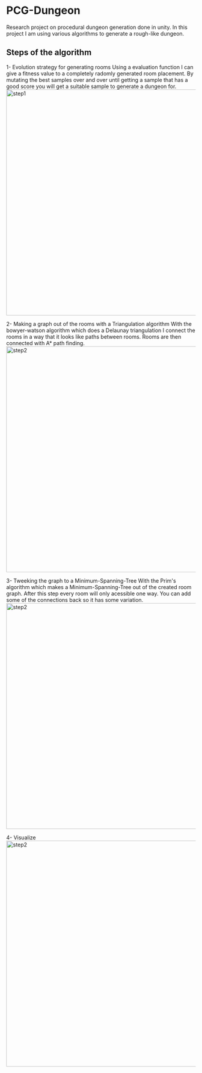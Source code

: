 # PCG-Dungeon

Research project on procedural dungeon generation done in unity.
In this project I am using various algorithms to generate a rough-like dungeon.

## Steps of the algorithm

1- Evolution strategy for generating rooms
Using a evaluation function I can give a fitness value to a completely radomly generated room placement.
By mutating the best samples over and over until getting a sample that has a good score you will get a suitable sample to generate a dungeon for. <br> 
<img src="https://user-images.githubusercontent.com/57400375/230924478-20ff97cc-2c19-4dea-9e35-ea9ddccb3064.png" alt="step1" width="600"/> <br>

2- Making a graph out of the rooms with a Triangulation algorithm
With the bowyer-watson algorithm which does a Delaunay triangulation I connect the rooms in a way that it looks like paths between rooms.
Rooms are then connected with A* path finding. <br>
<img src="https://user-images.githubusercontent.com/57400375/230924690-4fd772ca-e73c-4b05-80e6-71799fba1f91.png" alt="step2" width="600"/> <br>

3- Tweeking the graph to a Minimum-Spanning-Tree
With the Prim's algorithm which makes a Minimum-Spanning-Tree out of the created room graph. After this step every room will only acessible one way.
You can add some of the connections back so it has some variation. <br>
<img src="https://user-images.githubusercontent.com/57400375/230924829-3094effd-a2b4-4390-8a94-62cfe7b3dccf.png" alt="step2" width="600"/> <br>

4- Visualize <br>
<img src="https://user-images.githubusercontent.com/57400375/230924879-4f9c1de1-1f9b-4ebf-a5a8-1ee8db7efa78.png" alt="step2" width="600"/> <br>
